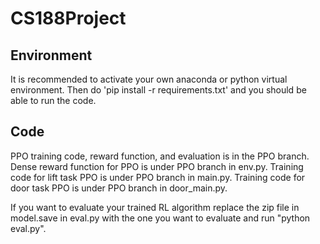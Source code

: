 ﻿# CS188Project

## Environment

It is recommended to activate your own anaconda or python virtual environment. Then do 'pip install -r requirements.txt' and you should be able to run the code.

## Code
 
PPO training code, reward function, and evaluation is in the PPO branch. Dense reward function for PPO is under PPO branch in env.py. Training code for lift task PPO is under PPO branch in main.py. Training code for door task PPO is under PPO branch in door_main.py.

If you want to evaluate your trained RL algorithm replace the zip file in model.save in eval.py with the one you want to evaluate and run "python eval.py".
